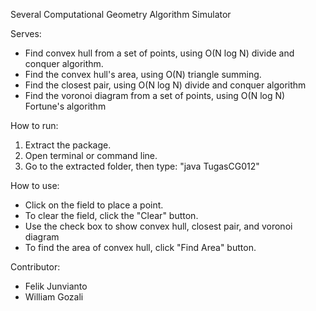 Several Computational Geometry Algorithm Simulator

Serves:
<ul>
<li>Find convex hull from a set of points, using O(N log N) divide and conquer algorithm.</li>
<li>Find the convex hull's area, using O(N) triangle summing.</li>
<li>Find the closest pair, using O(N log N) divide and conquer algorithm</li>
<li>Find the voronoi diagram from a set of points, using O(N log N) Fortune's algorithm</li>
</ul>

How to run:
<ol>
<li>Extract the package.</li>
<li>Open terminal or command line.</li>
<li>Go to the extracted folder, then type: "java TugasCG012"
</li>
</ol>

How to use:
<ul>
<li>Click on the field to place a point.</li>
<li>To clear the field, click the "Clear" button.</li>
<li>Use the check box to show convex hull, closest pair, and voronoi diagram</li>
<li>To find the area of convex hull, click "Find Area" button.</li>
</ul>

Contributor:
<ul>
<li>Felik Junvianto</li>
<li>William Gozali</li>
</ul>
